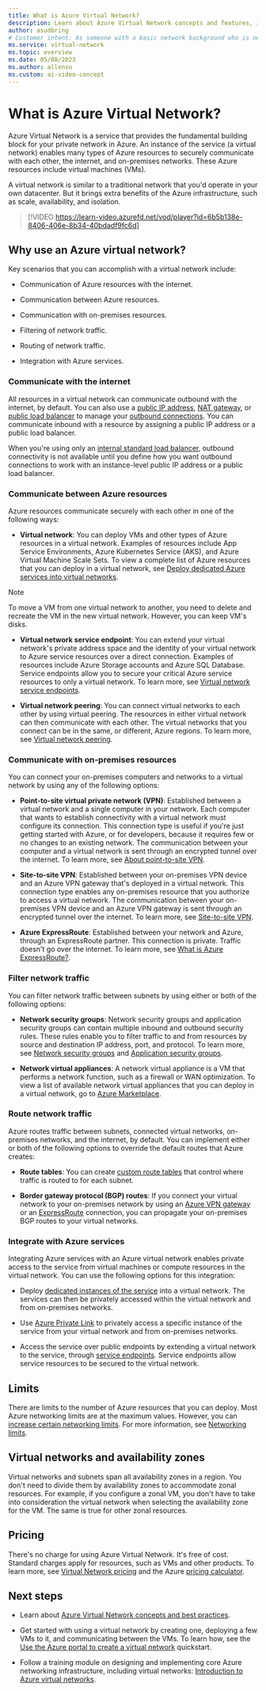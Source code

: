 ```yaml
---
title: What is Azure Virtual Network?
description: Learn about Azure Virtual Network concepts and features, including address space, subnets, regions, and subscriptions. 
author: asudbring
# Customer intent: As someone with a basic network background who is new to Azure, I want to understand the capabilities of Azure Virtual Network so that my Azure resources can securely communicate with each other, the internet, and my on-premises resources.
ms.service: virtual-network
ms.topic: overview
ms.date: 05/08/2023
ms.author: allensu
ms.custom: ai-video-concept
---
```


# What is Azure Virtual Network?

Azure Virtual Network is a service that provides the fundamental building block for your private network in Azure. An instance of the service (a virtual network) enables many types of Azure resources to securely communicate with each other, the internet, and on-premises networks. These Azure resources include virtual machines (VMs).

A virtual network is similar to a traditional network that you'd operate in your own datacenter. But it brings extra benefits of the Azure infrastructure, such as scale, availability, and isolation.

> [!VIDEO https://learn-video.azurefd.net/vod/player?id=6b5b138e-8406-406e-8b34-40bdadf9fc6d]

## Why use an Azure virtual network?

Key scenarios that you can accomplish with a virtual network include:

- Communication of Azure resources with the internet.

- Communication between Azure resources.

- Communication with on-premises resources.

- Filtering of network traffic.

- Routing of network traffic.

- Integration with Azure services.

### Communicate with the internet

All resources in a virtual network can communicate outbound with the internet, by default. You can also use a [public IP address](./ip-services/virtual-network-public-ip-address.md), [NAT gateway](../nat-gateway/nat-overview.md), or [public load balancer](../load-balancer/load-balancer-overview.md) to manage your [outbound connections](../load-balancer/load-balancer-outbound-connections.md). You can communicate inbound with a resource by assigning a public IP address or a public load balancer.

When you're using only an [internal standard load balancer](../load-balancer/load-balancer-overview.md), outbound connectivity is not available until you define how you want outbound connections to work with an instance-level public IP address or a public load balancer.

### Communicate between Azure resources

Azure resources communicate securely with each other in one of the following ways:

- **Virtual network**: You can deploy VMs and other types of Azure resources in a virtual network. Examples of resources include App Service Environments, Azure Kubernetes Service (AKS), and Azure Virtual Machine Scale Sets. To view a complete list of Azure resources that you can deploy in a virtual network, see [Deploy dedicated Azure services into virtual networks](virtual-network-for-azure-services.md).

> [!NOTE]  
> To move a VM from one virtual network to another, you need to delete and recreate the VM in the new virtual network. However, you can keep VM's disks.

- **Virtual network service endpoint**: You can extend your virtual network's private address space and the identity of your virtual network to Azure service resources over a direct connection. Examples of resources include Azure Storage accounts and Azure SQL Database. Service endpoints allow you to secure your critical Azure service resources to only a virtual network. To learn more, see [Virtual network service endpoints](virtual-network-service-endpoints-overview.md).

- **Virtual network peering**: You can connect virtual networks to each other by using virtual peering. The resources in either virtual network can then communicate with each other. The virtual networks that you connect can be in the same, or different, Azure regions. To learn more, see [Virtual network peering](virtual-network-peering-overview.md).

### Communicate with on-premises resources

You can connect your on-premises computers and networks to a virtual network by using any of the following options:

- **Point-to-site virtual private network (VPN)**: Established between a virtual network and a single computer in your network. Each computer that wants to establish connectivity with a virtual network must configure its connection. This connection type is useful if you're just getting started with Azure, or for developers, because it requires few or no changes to an existing network. The communication between your computer and a virtual network is sent through an encrypted tunnel over the internet. To learn more, see [About point-to-site VPN](../vpn-gateway/point-to-site-about.md?toc=/azure/virtual-network/toc.json#).

- **Site-to-site VPN**: Established between your on-premises VPN device and an Azure VPN gateway that's deployed in a virtual network. This connection type enables any on-premises resource that you authorize to access a virtual network. The communication between your on-premises VPN device and an Azure VPN gateway is sent through an encrypted tunnel over the internet. To learn more, see [Site-to-site VPN](../vpn-gateway/design.md?toc=/azure/virtual-network/toc.json#s2smulti).

- **Azure ExpressRoute**: Established between your network and Azure, through an ExpressRoute partner. This connection is private. Traffic doesn't go over the internet. To learn more, see [What is Azure ExpressRoute?](../expressroute/expressroute-introduction.md?toc=/azure/virtual-network/toc.json).

### Filter network traffic

You can filter network traffic between subnets by using either or both of the following options:

- **Network security groups**: Network security groups and application security groups can contain multiple inbound and outbound security rules. These rules enable you to filter traffic to and from resources by source and destination IP address, port, and protocol. To learn more, see [Network security groups](./network-security-groups-overview.md) and [Application security groups](./application-security-groups.md).

- **Network virtual appliances**: A network virtual appliance is a VM that performs a network function, such as a firewall or WAN optimization. To view a list of available network virtual appliances that you can deploy in a virtual network, go to [Azure Marketplace](https://azuremarketplace.microsoft.com/marketplace/apps/category/networking?page=1&subcategories=appliances).

### Route network traffic

Azure routes traffic between subnets, connected virtual networks, on-premises networks, and the internet, by default. You can implement either or both of the following options to override the default routes that Azure creates:

- **Route tables**: You can create [custom route tables](virtual-networks-udr-overview.md#user-defined) that control where traffic is routed to for each subnet.

- **Border gateway protocol (BGP) routes**: If you connect your virtual network to your on-premises network by using an [Azure VPN gateway](../vpn-gateway/vpn-gateway-bgp-overview.md?toc=/azure/virtual-network/toc.json) or an [ExpressRoute](../expressroute/expressroute-routing.md?toc=/azure/virtual-network/toc.json#dynamic-route-exchange) connection, you can propagate your on-premises BGP routes to your virtual networks.

### Integrate with Azure services

Integrating Azure services with an Azure virtual network enables private access to the service from virtual machines or compute resources in the virtual network. You can use the following options for this integration:

- Deploy [dedicated instances of the service](virtual-network-for-azure-services.md) into a virtual network. The services can then be privately accessed within the virtual network and from on-premises networks.

- Use [Azure Private Link](../private-link/private-link-overview.md) to privately access a specific instance of the service from your virtual network and from on-premises networks.

- Access the service over public endpoints by extending a virtual network to the service, through [service endpoints](virtual-network-service-endpoints-overview.md). Service endpoints allow service resources to be secured to the virtual network.

## Limits

There are limits to the number of Azure resources that you can deploy. Most Azure networking limits are at the maximum values. However, you can [increase certain networking limits](../azure-portal/supportability/networking-quota-requests.md). For more information, see [Networking limits](../azure-resource-manager/management/azure-subscription-service-limits.md#networking-limits).

## Virtual networks and availability zones

Virtual networks and subnets span all availability zones in a region. You don't need to divide them by availability zones to accommodate zonal resources. For example, if you configure a zonal VM, you don't have to take into consideration the virtual network when selecting the availability zone for the VM. The same is true for other zonal resources.

## Pricing

There's no charge for using Azure Virtual Network. It's free of cost. Standard charges apply for resources, such as VMs and other products. To learn more, see [Virtual Network pricing](https://azure.microsoft.com/pricing/details/virtual-network/) and the Azure [pricing calculator](https://azure.microsoft.com/pricing/calculator/).

## Next steps

- Learn about [Azure Virtual Network concepts and best practices](concepts-and-best-practices.md).

- Get started with using a virtual network by creating one, deploying a few VMs to it, and communicating between the VMs. To learn how, see the [Use the Azure portal to create a virtual network](quick-create-portal.md) quickstart.

- Follow a training module on designing and implementing core Azure networking infrastructure, including virtual networks: [Introduction to Azure virtual networks](/training/modules/introduction-to-azure-virtual-networks).

